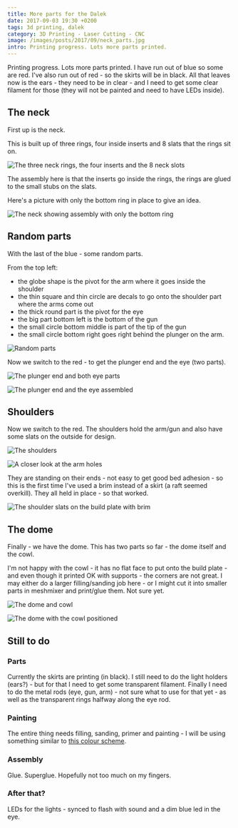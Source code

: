 ```yaml
---
title: More parts for the Dalek
date: 2017-09-03 19:30 +0200
tags: 3d printing, dalek
category: 3D Printing - Laser Cutting - CNC
image: /images/posts/2017/09/neck_parts.jpg
intro: Printing progress. Lots more parts printed.
---
```


Printing progress. Lots more parts printed. I have run out of blue so some are red. I've also run out of red - so the skirts will be in black. All that leaves now is the ears - they need to be in clear - and I need to get some clear filament for those (they will not be painted and need to have LEDs inside).

## The neck

First up is the neck.

This is built up of three rings, four inside inserts and 8 slats that the rings sit on.

![The three neck rings, the four inserts and the 8 neck slots](/images/posts/2017/09/neck_parts.jpg)

The assembly here is that the inserts go inside the rings, the rings are glued to the small stubs on the slats.

Here's a picture with only the bottom ring in place to give an idea.

![The neck showing assembly with only the bottom ring](/images/posts/2017/09/neck_assembled.jpg)

## Random parts

With the last of the blue - some random parts.

From the top left:

- the globe shape is the pivot for the arm where it goes inside the shoulder
- the thin square and thin circle are decals to go onto the shoulder part where the arms come out
- the thick round part is the pivot for the eye
- the big part bottom left is the bottom of the gun
- the small circle bottom middle is part of the tip of the gun
- the small circle bottom right goes right behind the plunger on the arm.

![Random parts](/images/posts/2017/09/03-parts.jpg)

Now we switch to the red - to get the plunger end and the eye (two parts).

![The plunger end and both eye parts](/images/posts/2017/09/plunger_and_eye.jpg)

![The plunger end and the eye assembled](/images/posts/2017/09/plunger_and_eye_assembled.jpg)

## Shoulders

Now we switch to the red. The shoulders hold the arm/gun and also have some slats on the outside for design.

![The shoulders](/images/posts/2017/09/shoulders.jpg)

![A closer look at the arm holes](/images/posts/2017/09/shoulders_showing_arm_holes.jpg)

They are standing on their ends - not easy to get good bed adhesion - so this is the first time I've used a brim instead of a skirt (a raft seemed overkill). They all held in place - so that worked.

![The shoulder slats on the build plate with brim](/images/posts/2017/09/shoulder_slats.jpg)

## The dome

Finally - we have the dome. This has two parts so far - the dome itself and the cowl.

I'm not happy with the cowl - it has no flat face to put onto the build plate - and even though it printed OK with supports - the corners are not great. I may either do a larger filling/sanding job here - or I might cut it into smaller parts in meshmixer and print/glue them. Not sure yet.

![The dome and cowl](/images/posts/2017/09/dome_and_cowl.jpg)

![The dome with the cowl positioned](/images/posts/2017/09/dome_and_cowl_assembled.jpg)

## Still to do

### Parts

Currently the skirts are printing (in black). I still need to do the light holders (ears?) - but for that I need to get some transparent filament. Finally I need to do the metal rods (eye, gun, arm) - not sure what to use for that yet - as well as the transparent rings halfway along the eye rod.

### Painting

The entire thing needs filling, sanding, primer and painting - I will be using something similar to [this colour scheme](http://www.thedoctorwhosite.co.uk/dalek/types/19-time-war-daleks/).

### Assembly

Glue. Superglue. Hopefully not too much on my fingers.

### After that?

LEDs for the lights - synced to flash with sound and a dim blue led in the eye.
